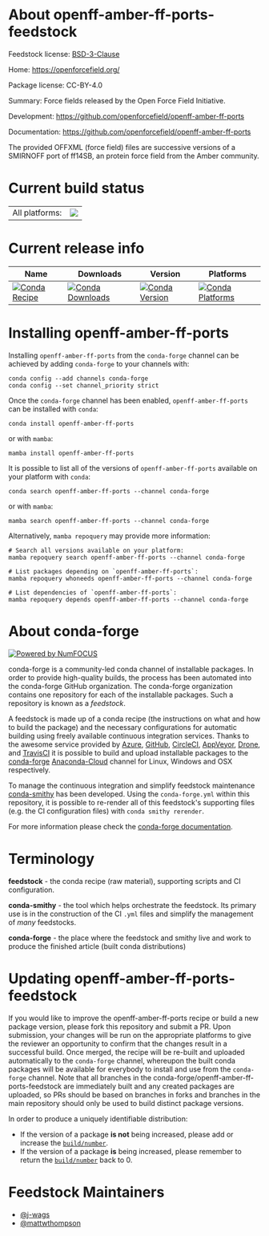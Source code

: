 About openff-amber-ff-ports-feedstock
=====================================

Feedstock license: [BSD-3-Clause](https://github.com/conda-forge/openff-amber-ff-ports-feedstock/blob/main/LICENSE.txt)

Home: https://openforcefield.org/

Package license: CC-BY-4.0

Summary: Force fields released by the Open Force Field Initiative.

Development: https://github.com/openforcefield/openff-amber-ff-ports

Documentation: https://github.com/openforcefield/openff-amber-ff-ports

The provided OFFXML (force field) files are successive versions
of a SMIRNOFF port of ff14SB, an protein force field from the
Amber community.


Current build status
====================


<table><tr><td>All platforms:</td>
    <td>
      <a href="https://dev.azure.com/conda-forge/feedstock-builds/_build/latest?definitionId=14167&branchName=main">
        <img src="https://dev.azure.com/conda-forge/feedstock-builds/_apis/build/status/openff-amber-ff-ports-feedstock?branchName=main">
      </a>
    </td>
  </tr>
</table>

Current release info
====================

| Name | Downloads | Version | Platforms |
| --- | --- | --- | --- |
| [![Conda Recipe](https://img.shields.io/badge/recipe-openff--amber--ff--ports-green.svg)](https://anaconda.org/conda-forge/openff-amber-ff-ports) | [![Conda Downloads](https://img.shields.io/conda/dn/conda-forge/openff-amber-ff-ports.svg)](https://anaconda.org/conda-forge/openff-amber-ff-ports) | [![Conda Version](https://img.shields.io/conda/vn/conda-forge/openff-amber-ff-ports.svg)](https://anaconda.org/conda-forge/openff-amber-ff-ports) | [![Conda Platforms](https://img.shields.io/conda/pn/conda-forge/openff-amber-ff-ports.svg)](https://anaconda.org/conda-forge/openff-amber-ff-ports) |

Installing openff-amber-ff-ports
================================

Installing `openff-amber-ff-ports` from the `conda-forge` channel can be achieved by adding `conda-forge` to your channels with:

```
conda config --add channels conda-forge
conda config --set channel_priority strict
```

Once the `conda-forge` channel has been enabled, `openff-amber-ff-ports` can be installed with `conda`:

```
conda install openff-amber-ff-ports
```

or with `mamba`:

```
mamba install openff-amber-ff-ports
```

It is possible to list all of the versions of `openff-amber-ff-ports` available on your platform with `conda`:

```
conda search openff-amber-ff-ports --channel conda-forge
```

or with `mamba`:

```
mamba search openff-amber-ff-ports --channel conda-forge
```

Alternatively, `mamba repoquery` may provide more information:

```
# Search all versions available on your platform:
mamba repoquery search openff-amber-ff-ports --channel conda-forge

# List packages depending on `openff-amber-ff-ports`:
mamba repoquery whoneeds openff-amber-ff-ports --channel conda-forge

# List dependencies of `openff-amber-ff-ports`:
mamba repoquery depends openff-amber-ff-ports --channel conda-forge
```


About conda-forge
=================

[![Powered by
NumFOCUS](https://img.shields.io/badge/powered%20by-NumFOCUS-orange.svg?style=flat&colorA=E1523D&colorB=007D8A)](https://numfocus.org)

conda-forge is a community-led conda channel of installable packages.
In order to provide high-quality builds, the process has been automated into the
conda-forge GitHub organization. The conda-forge organization contains one repository
for each of the installable packages. Such a repository is known as a *feedstock*.

A feedstock is made up of a conda recipe (the instructions on what and how to build
the package) and the necessary configurations for automatic building using freely
available continuous integration services. Thanks to the awesome service provided by
[Azure](https://azure.microsoft.com/en-us/services/devops/), [GitHub](https://github.com/),
[CircleCI](https://circleci.com/), [AppVeyor](https://www.appveyor.com/),
[Drone](https://cloud.drone.io/welcome), and [TravisCI](https://travis-ci.com/)
it is possible to build and upload installable packages to the
[conda-forge](https://anaconda.org/conda-forge) [Anaconda-Cloud](https://anaconda.org/)
channel for Linux, Windows and OSX respectively.

To manage the continuous integration and simplify feedstock maintenance
[conda-smithy](https://github.com/conda-forge/conda-smithy) has been developed.
Using the ``conda-forge.yml`` within this repository, it is possible to re-render all of
this feedstock's supporting files (e.g. the CI configuration files) with ``conda smithy rerender``.

For more information please check the [conda-forge documentation](https://conda-forge.org/docs/).

Terminology
===========

**feedstock** - the conda recipe (raw material), supporting scripts and CI configuration.

**conda-smithy** - the tool which helps orchestrate the feedstock.
                   Its primary use is in the construction of the CI ``.yml`` files
                   and simplify the management of *many* feedstocks.

**conda-forge** - the place where the feedstock and smithy live and work to
                  produce the finished article (built conda distributions)


Updating openff-amber-ff-ports-feedstock
========================================

If you would like to improve the openff-amber-ff-ports recipe or build a new
package version, please fork this repository and submit a PR. Upon submission,
your changes will be run on the appropriate platforms to give the reviewer an
opportunity to confirm that the changes result in a successful build. Once
merged, the recipe will be re-built and uploaded automatically to the
`conda-forge` channel, whereupon the built conda packages will be available for
everybody to install and use from the `conda-forge` channel.
Note that all branches in the conda-forge/openff-amber-ff-ports-feedstock are
immediately built and any created packages are uploaded, so PRs should be based
on branches in forks and branches in the main repository should only be used to
build distinct package versions.

In order to produce a uniquely identifiable distribution:
 * If the version of a package **is not** being increased, please add or increase
   the [``build/number``](https://docs.conda.io/projects/conda-build/en/latest/resources/define-metadata.html#build-number-and-string).
 * If the version of a package **is** being increased, please remember to return
   the [``build/number``](https://docs.conda.io/projects/conda-build/en/latest/resources/define-metadata.html#build-number-and-string)
   back to 0.

Feedstock Maintainers
=====================

* [@j-wags](https://github.com/j-wags/)
* [@mattwthompson](https://github.com/mattwthompson/)

